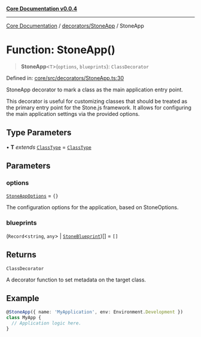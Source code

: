 [**Core Documentation v0.0.4**](../../../README.md)

***

[Core Documentation](../../../modules.md) / [decorators/StoneApp](../README.md) / StoneApp

# Function: StoneApp()

> **StoneApp**\<`T`\>(`options`, `blueprints`): `ClassDecorator`

Defined in: [core/src/decorators/StoneApp.ts:30](https://github.com/stonemjs/core/blob/93efe04ef1a71ad6f49c3b315da54d45ace50f23/src/decorators/StoneApp.ts#L30)

StoneApp decorator to mark a class as the main application entry point.

This decorator is useful for customizing classes that should be treated as the primary entry point for the Stone.js framework.
It allows for configuring the main application settings via the provided options.

## Type Parameters

• **T** *extends* [`ClassType`](../../../declarations/type-aliases/ClassType.md) = [`ClassType`](../../../declarations/type-aliases/ClassType.md)

## Parameters

### options

[`StoneAppOptions`](../interfaces/StoneAppOptions.md) = `{}`

The configuration options for the application, based on StoneOptions.

### blueprints

(`Record`\<`string`, `any`\> \| [`StoneBlueprint`](../../../options/StoneBlueprint/interfaces/StoneBlueprint.md))[] = `[]`

## Returns

`ClassDecorator`

A decorator function to set metadata on the target class.

## Example

```typescript
@StoneApp({ name: 'MyApplication', env: Environment.Development })
class MyApp {
  // Application logic here.
}
```
